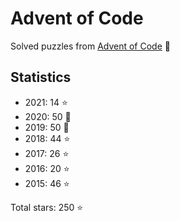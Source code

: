 # Advent of Code

Solved puzzles from [Advent of Code](https://adventofcode.com) :christmas_tree:

## Statistics

- 2021: 14 :star:
- 2020: 50 :star2:
- 2019: 50 :star2:
- 2018: 44 :star:
- 2017: 26 :star:
- 2016: 20 :star:
- 2015: 46 :star:

Total stars: 250 :star:
